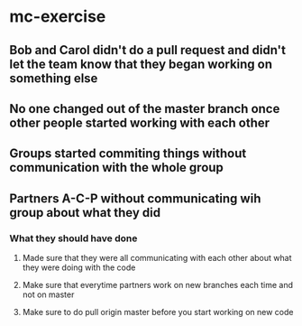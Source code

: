 # mc-exercise

## Bob and Carol didn't do a pull request and didn't let the team know that they began working on something else

## No one changed out of the master branch once other people started working with each other

## Groups started commiting things without communication with the whole group

## Partners A-C-P without communicating wih group about what they did

### What they should have done

1. Made sure that they were all communicating with each other about what they were doing with the code

2. Make sure that everytime partners work on new branches each time and not on master

3. Make sure to do pull origin master before you start working on new code